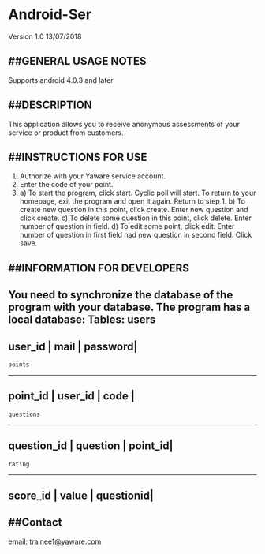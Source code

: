 # Android-Ser
Version 1.0 13/07/2018

##GENERAL USAGE NOTES
--------------------
Supports android 4.0.3 and later

##DESCRIPTION
------------
This application allows you to receive anonymous assessments of your service or product from customers.

##INSTRUCTIONS FOR USE
---------------------
1. Authorize with your Yaware service account.
2. Enter the code of your point.
3. 
	a) To start the program, click start. Сyclic poll will 	start. To return to your homepage, exit the program  	and open it again. Return to step 1.
	b) To create new question in this point, click create. 
	Enter new question and click create.
	c) To delete some question in this point, click delete.
	Enter number of question in field.
	d) To edit some point, click edit. Enter number of 	question in first field nad new question in second field. 	Click save.

##INFORMATION FOR DEVELOPERS
---------------------------
You need to synchronize the database of the program with your database. The program has a local database:
Tables:
	users
--------------------------
user_id | mail | password|
--------------------------
	points
---------------------------
point_id | user_id | code |
---------------------------
	questions
----------------------------------
question_id | question | point_id|
----------------------------------
	rating
------------------------------
score_id | value | questionid|
------------------------------

##Contact
--------
email: trainee1@yaware.com








